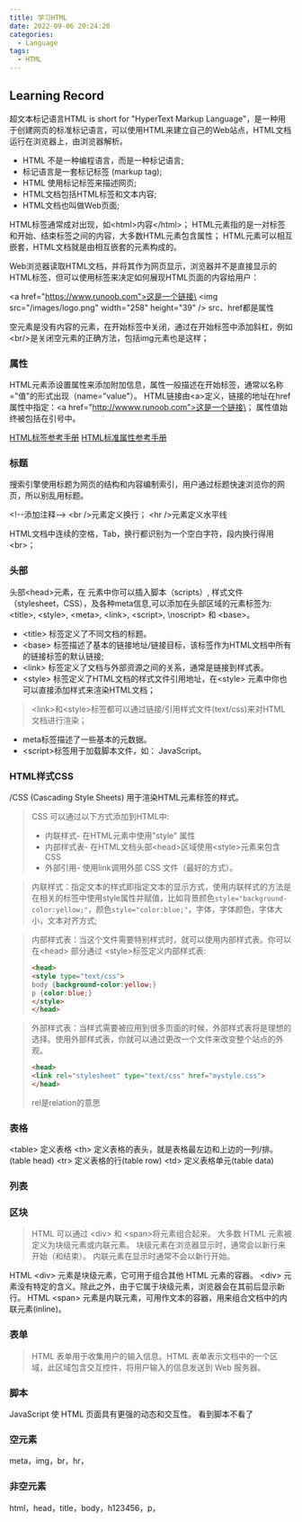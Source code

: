 ```yaml
---
title: 学习HTML
date: 2022-09-06 20:24:20
categories:
  - Language
tags:
  - HTML
---
```


## Learning Record
超文本标记语言HTML is short for "HyperText Markup Language"，是一种用于创建网页的标准标记语言，可以使用HTML来建立自己的Web站点，HTML文档运行在浏览器上，由浏览器解析。
<!--more-->
- HTML 不是一种编程语言，而是一种标记语言;
- 标记语言是一套标记标签 (markup tag);
- HTML 使用标记标签来描述网页;
- HTML文档包括HTML标签和文本内容;
- HTML文档也叫做Web页面;

HTML标签通常成对出现，如\<html>内容\</html>；
HTML元素指的是一对标签和开始、结束标签之间的内容，大多数HTML元素包含属性；
HTML元素可以相互嵌套，HTML文档就是由相互嵌套的元素构成的。

Web浏览器读取HTML文档，并将其作为网页显示，浏览器并不是直接显示的HTML标签，但可以使用标签来决定如何展现HTML页面的内容给用户：

\<a href="https://www.runoob.com">这是一个链接\</a>
\<img src="/images/logo.png" width="258" height="39" />
src、href都是属性

空元素是没有内容的元素，在开始标签中关闭，通过在开始标签中添加斜杠，例如\<br/>是关闭空元素的正确方法，包括img元素也是这样；

### 属性
HTML元素添设置属性来添加附加信息，属性一般描述在开始标签，通常以名称="值"的形式出现（name="value"）。
HTML链接由\<a>定义，链接的地址在href属性中指定：\<a href="http://wwww.runoob.com">这是一个链接\<a>；
属性值始终被包括在引号中。

<a href="https://www.runoob.com/tags/html-reference.html">HTML标签参考手册</a>
<a href="https://www.runoob.com/tags/ref-standardattributes.html">HTML标准属性参考手册</a>

### 标题
搜索引擎使用标题为网页的结构和内容编制索引，用户通过标题快速浏览你的网页，所以别乱用标题。

\<!--添加注释-->
\<br />元素定义换行；
\<hr />元素定义水平线

HTML文档中连续的空格，Tab，换行都识别为一个空白字符，段内换行得用\<br>；

### 头部
头部\<head>元素，在 <head>元素中你可以插入脚本（scripts）, 样式文件（stylesheet，CSS），及各种meta信息,可以添加在头部区域的元素标签为: \<title>, \<style>, \<meta>, \<link>, \<script>, \noscript> 和 \<base>。
- \<title> 标签定义了不同文档的标题。
- \<base> 标签描述了基本的链接地址/链接目标，该标签作为HTML文档中所有的链接标签的默认链接;
- \<link> 标签定义了文档与外部资源之间的关系，通常是链接到样式表。
- \<style> 标签定义了HTML文档的样式文件引用地址，在\<style> 元素中你也可以直接添加样式来渲染HTML文档；
> \<link>和\<style>标签都可以通过链接/引用样式文件(text/css)来对HTML文档进行渲染；
- meta标签描述了一些基本的元数据。
- \<script>标签用于加载脚本文件，如： JavaScript。

### HTML样式CSS
/CSS (Cascading Style Sheets) 用于渲染HTML元素标签的样式。
> CSS 可以通过以下方式添加到HTML中:
> - 内联样式- 在HTML元素中使用"style" 属性
> - 内部样式表- 在HTML文档头部\<head>区域使用\<style>元素来包含CSS
> - 外部引用- 使用link调用外部 CSS 文件（最好的方式）。

>  内联样式：指定文本的样式即指定文本的显示方式，使用内联样式的方法是在相关的标签中使用style属性并赋值，比如背景颜色`style="background-color:yellow;"`，颜色`style="color:blue;"`，字体，字体颜色，字体大小，文本对齐方式;

>  内部样式表：当这个文件需要特别样式时，就可以使用内部样式表。你可以在\<head> 部分通过 \<style>标签定义内部样式表:
>    ```html
>    <head>
>    <style type="text/css">
>    body {background-color:yellow;}
>    p {color:blue;}
>    </style>
>    </head>
>    ```

>  外部样式表：当样式需要被应用到很多页面的时候，外部样式表将是理想的选择。使用外部样式表，你就可以通过更改一个文件来改变整个站点的外观。
>  ```html
>  <head>
>  <link rel="stylesheet" type="text/css" href="mystyle.css">
>  </head>
>  ```
>  rel是relation的意思

### 表格
\<table>	定义表格
\<th>	定义表格的表头，就是表格最左边和上边的一列/排。(table head)
\<tr>	定义表格的行(table row)
\<td>	定义表格单元(table data)

### 列表

### 区块
>HTML 可以通过 \<div> 和 \<span>将元素组合起来。
大多数 HTML 元素被定义为块级元素或内联元素。
块级元素在浏览器显示时，通常会以新行来开始（和结束）。
内联元素在显示时通常不会以新行开始。

HTML \<div> 元素是块级元素，它可用于组合其他 HTML 元素的容器。
\<div> 元素没有特定的含义。除此之外，由于它属于块级元素，浏览器会在其前后显示新行。
HTML \<span> 元素是内联元素，可用作文本的容器，用来组合文档中的内联元素(inline)。


### 表单
> HTML 表单用于收集用户的输入信息。HTML 表单表示文档中的一个区域，此区域包含交互控件，将用户输入的信息发送到 Web 服务器。

### 脚本
JavaScript 使 HTML 页面具有更强的动态和交互性。
看到脚本不看了










### 空元素
meta，img，br，hr，

### 非空元素
html，head，title，body，h123456，p，






















